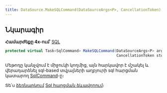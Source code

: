 ```yaml
---
title: DataSource.MakeSQLCommand(DataSourceArgs<P>, CancellationToken) մեթոդ
---
```


## Նկարագիր

**Համարժեքը 4x-ում՝** [SQL](https://armsoft.github.io/as4x-docs/HTM/ProgrGuide/ScriptProcs/SQL.html)

```c#
protected virtual Task<SqlCommand> MakeSQLCommand(DataSourceArgs<P> args, 
                                                  CancellationToken stoppingToken)
```

Մեթոդը կանչվում է միջուկի կողմից, այն հարկավոր է մշակել և վերադարձնել sql-based տվյալների աղբյուրի sql հարցման կատարող [SqlCommand](https://learn.microsoft.com/en-us/dotnet/api/microsoft.data.sqlclient.sqlcommand)-ը։

Տե՛ս [ձեռնարկում](../ds_guide.md) [Sql հարցման ձևավորում](../ds_guide.md#sql-հարցման-ձևավորում)։
